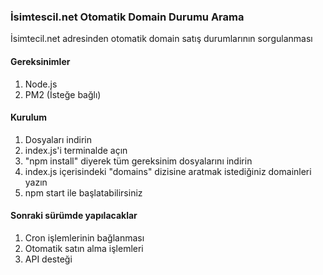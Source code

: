 ### İsimtescil.net Otomatik Domain Durumu Arama
İsimtecil.net adresinden otomatik domain satış durumlarının sorgulanması

#### Gereksinimler
1. Node.js
2. PM2 (İsteğe bağlı)

#### Kurulum
1. Dosyaları indirin
2. index.js'i terminalde açın
3. "npm install" diyerek tüm gereksinim dosyalarını indirin
4. index.js içerisindeki "domains" dizisine aratmak istediğiniz domainleri yazın
5. npm start ile başlatabilirsiniz

#### Sonraki sürümde yapılacaklar
1. Cron işlemlerinin bağlanması
2. Otomatik satın alma işlemleri
3. API desteği
